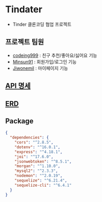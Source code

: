 # Tindater


- Tinder 클론코딩 협업 프로젝트

## 프로젝트 팀원

- [codeing999](https://github.com/codeing999) : 친구 추천/좋아요/싫어요 기능
- [Minsun91](https://github.com/Minsun91) : 회원가입/로그인 기능
- [Jiwonemil](https://github.com/Jiwonemil) : 마이페이지 기능

## [API 명세](doc/API.md)

## [ERD](doc/ERD.md)

## Package

```json
{
  "dependencies": {
    "cors": "^2.8.5",
    "dotenv": "^16.0.1",
    "express": "^4.18.1",
    "joi": "^17.6.0",
    "jsonwebtoken": "^8.5.1",
    "morgan": "^1.10.0",
    "mysql2": "^2.3.3",
    "nodemon": "^2.0.19",
    "sequelize": "^6.21.4",
    "sequelize-cli": "^6.4.1"
  }
}
```



